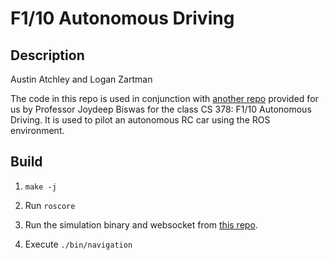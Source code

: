# F1/10 Autonomous Driving

## Description
Austin Atchley and Logan Zartman

The code in this repo is used in conjunction with [another repo](https://github.com/ut-amrl/f1tenth_course) provided for us by Professor Joydeep Biswas for the class CS 378: F1/10 Autonomous Driving. It is used to pilot an autonomous RC car using the ROS environment.

## Build
1. `make -j`

2. Run `roscore`

3. Run the simulation binary and websocket from [this repo](https://github.com/ut-amrl/cs378_starter).

2. Execute `./bin/navigation`
